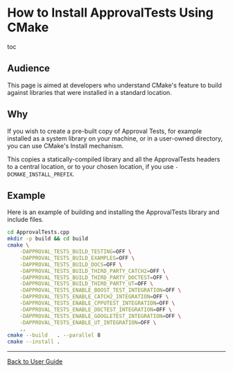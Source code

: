 <a id="top"></a>

# How to Install ApprovalTests Using CMake

toc

## Audience

This page is aimed at developers who understand CMake's feature to build against libraries that were installed in a standard location.

## Why

If you wish to create a pre-built copy of Approval Tests, for example installed as a system library on your machine, or in a user-owned directory, you can use CMake's Install mechanism.

This copies a statically-compiled library and all the ApprovalTests headers to a central location, or to your chosen location, if you use `-DCMAKE_INSTALL_PREFIX`.

## Example

Here is an example of building and installing the ApprovalTests library and include files.

```bash
cd ApprovalTests.cpp
mkdir -p build && cd build
cmake \
    -DAPPROVAL_TESTS_BUILD_TESTING=OFF \
    -DAPPROVAL_TESTS_BUILD_EXAMPLES=OFF \
    -DAPPROVAL_TESTS_BUILD_DOCS=OFF \
    -DAPPROVAL_TESTS_BUILD_THIRD_PARTY_CATCH2=OFF \
    -DAPPROVAL_TESTS_BUILD_THIRD_PARTY_DOCTEST=OFF \
    -DAPPROVAL_TESTS_BUILD_THIRD_PARTY_UT=OFF \
    -DAPPROVAL_TESTS_ENABLE_BOOST_TEST_INTEGRATION=OFF \
    -DAPPROVAL_TESTS_ENABLE_CATCH2_INTEGRATION=OFF \
    -DAPPROVAL_TESTS_ENABLE_CPPUTEST_INTEGRATION=OFF \
    -DAPPROVAL_TESTS_ENABLE_DOCTEST_INTEGRATION=OFF \
    -DAPPROVAL_TESTS_ENABLE_GOOGLETEST_INTEGRATION=OFF \
    -DAPPROVAL_TESTS_ENABLE_UT_INTEGRATION=OFF \
    ..
cmake --build   . --parallel 8
cmake --install .
```

---

[Back to User Guide](/doc/README.md#top)
